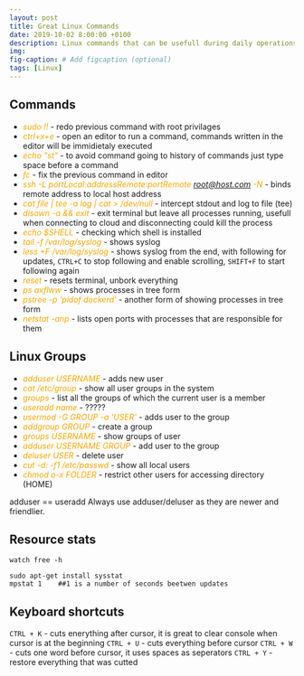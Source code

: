 ```yaml
---
layout: post
title: Great Linux Commands
date: 2019-10-02 8:00:00 +0100
description: Linux commands that can be usefull during daily operations
img: 
fig-caption: # Add figcaption (optional)
tags: [Linux]
---
```


## Commands

+ <span style="color:orange"><i>sudo !!</i></span> - redo previous command with root privilages
+ <span style="color:orange"><i>ctrl+x+e</i></span> - open an editor to run a command, commands written in the editor will be immidietaly executed
+ <span style="color:orange"><i> echo "st"</i></span> - to avoid command going to history of commands just type space before a command
+ <span style="color:orange"><i>fc</i></span> - fix the previous command in editor
+ <span style="color:orange"><i>ssh -L portLocal:addressRemote:portRemote root@host.com -N</i></span> - binds remote address to local host address
+ <span style="color:orange"><i>cat file | tee -a log | cat > /dev/null</i></span> - intercept stdout and log to file (tee)
+ <span style="color:orange"><i>disown -a && exit</i></span> - exit terminal but leave all processes running, usefull when connecting to cloud and disconnecting could kill the process
+ <span style="color:orange"><i>echo $SHELL</i></span> - checking which shell is installed
+ <span style="color:orange"><i>tail -f /var/log/syslog</i></span> - shows syslog
+ <span style="color:orange"><i>less +F /var/log/syslog</i></span> - shows syslog from the end, with following for updates, `CTRL+C` to stop following and enable scrolling, `SHIFT+F` to start following again
+ <span style="color:orange"><i>reset</i></span> - resets terminal, unbork everything
+ <span style="color:orange"><i>ps axflww</i></span> - shows processes in tree form
+ <span style="color:orange"><i>pstree -p 'pidof dockerd'</i></span> - another form of showing processes in tree form
+ <span style="color:orange"><i>netstat -anp</i></span> - lists open ports with processes that are responsible for them


## Linux Groups

+ <span style="color:orange"><i>adduser USERNAME</i></span> - adds new user
+ <span style="color:orange"><i>cat /etc/group</i></span> - show all user groups in the system
+ <span style="color:orange"><i>groups</i></span> - list all the groups of which the current user is a member
+ <span style="color:orange"><i>useradd name</i></span> - ????? 
+ <span style="color:orange"><i>usermod -G GROUP -a 'USER'</i></span> - adds user to the group 
+ <span style="color:orange"><i>addgroup GROUP</i></span> - create a group
+ <span style="color:orange"><i>groups USERNAME</i></span> - show groups of user
+ <span style="color:orange"><i>adduser USERNAME GROUP</i></span> - add user to the group 
+ <span style="color:orange"><i>deluser USER</i></span> - delete user
+ <span style="color:orange"><i>cut -d: -f1 /etc/passwd</i></span> - show all local users
+ <span style="color:orange"><i>chmod o-x FOLDER</i></span> - restrict other users for accessing directory (HOME)


adduser == useradd
Always use adduser/deluser as they are newer and friendlier.

## Resource stats

```
watch free -h

sudo apt-get install sysstat 
mpstat 1    ##1 is a number of seconds beetwen updates
```


## Keyboard shortcuts

`CTRL + K` - cuts enerything after cursor, it is great to clear console when cursor is at the beginning
`CTRL + U` - cuts everything before cursor
`CTRL + W` - cuts one word before cursor, it uses spaces as seperators
`CTRL + Y` - restore everything that was cutted
